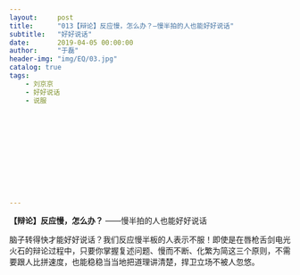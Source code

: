 ```yaml
---
layout:     post
title:      "013【辩论】反应慢，怎么办？—慢半拍的人也能好好说话"
subtitle:   "好好说话"
date:       2019-04-05 00:00:00
author:     "于磊"
header-img: "img/EQ/03.jpg"
catalog: true
tags:
    - 刘京京
    - 好好说话
    - 说服












---
```


**【辩论】反应慢，怎么办？**
 ——慢半拍的人也能好好说话
   

  

   脑子转得快才能好好说话？我们反应慢半板的人表示不服！即使是在唇枪舌剑电光火石的辩论过程中，只要你掌握复述问题、慢而不断、化繁为简这三个原则，不需要跟人比拼速度，也能稳稳当当地把道理讲清楚，捍卫立场不被人忽悠。
 